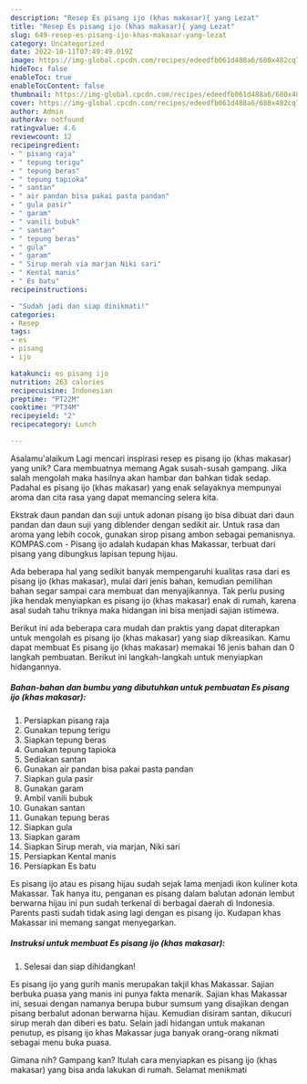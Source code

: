 ```yaml
---
description: "Resep Es pisang ijo (khas makasar){ yang Lezat"
title: "Resep Es pisang ijo (khas makasar){ yang Lezat"
slug: 649-resep-es-pisang-ijo-khas-makasar-yang-lezat
category: Uncategorized
date: 2022-10-11T07:49:49.019Z
image: https://img-global.cpcdn.com/recipes/edeedfb061d488a6/680x482cq70/es-pisang-ijo-khas-makasar-foto-resep-utama.jpg
hideToc: false
enableToc: true
enableTocContent: false
thumbnail: https://img-global.cpcdn.com/recipes/edeedfb061d488a6/680x482cq70/es-pisang-ijo-khas-makasar-foto-resep-utama.jpg
cover: https://img-global.cpcdn.com/recipes/edeedfb061d488a6/680x482cq70/es-pisang-ijo-khas-makasar-foto-resep-utama.jpg
author: Admin
authorAv: notfound
ratingvalue: 4.6
reviewcount: 12
recipeingredient:
- " pisang raja"
- " tepung terigu"
- " tepung beras"
- " tepung tapioka"
- " santan"
- " air pandan bisa pakai pasta pandan"
- " gula pasir"
- " garam"
- " vanili bubuk"
- " santan"
- " tepung beras"
- " gula"
- " garam"
- " Sirup merah via marjan Niki sari"
- " Kental manis"
- " Es batu"
recipeinstructions:

- "Sudah jadi dan siap dinikmati!"
categories:
- Resep
tags:
- es
- pisang
- ijo

katakunci: es pisang ijo 
nutrition: 263 calories
recipecuisine: Indonesian
preptime: "PT22M"
cooktime: "PT34M"
recipeyield: "2"
recipecategory: Lunch

---
```



Asalamu'alaikum Lagi mencari inspirasi resep es pisang ijo (khas makasar) yang unik? Cara membuatnya memang Agak susah-susah gampang. Jika salah mengolah maka hasilnya akan hambar dan bahkan tidak sedap. Padahal es pisang ijo (khas makasar) yang enak selayaknya mempunyai aroma dan cita rasa yang dapat memancing selera kita.


Ekstrak daun pandan dan suji untuk adonan pisang ijo bisa dibuat dari daun pandan dan daun suji yang diblender dengan sedikit air. Untuk rasa dan aroma yang lebih cocok, gunakan sirop pisang ambon sebagai pemanisnya. KOMPAS.com - Pisang ijo adalah kudapan khas Makassar, terbuat dari pisang yang dibungkus lapisan tepung hijau.

Ada beberapa hal yang sedikit banyak mempengaruhi kualitas rasa dari es pisang ijo (khas makasar), mulai dari jenis bahan, kemudian pemilihan bahan segar sampai cara membuat dan menyajikannya. Tak perlu pusing jika hendak menyiapkan es pisang ijo (khas makasar) enak di rumah, karena asal sudah tahu triknya maka hidangan ini bisa menjadi sajian istimewa.


Berikut ini ada beberapa cara mudah dan praktis yang dapat diterapkan untuk mengolah es pisang ijo (khas makasar) yang siap dikreasikan. Kamu dapat membuat Es pisang ijo (khas makasar) memakai 16 jenis bahan dan 0 langkah pembuatan. Berikut ini langkah-langkah untuk menyiapkan hidangannya.

<!--inarticleads1-->

##### Bahan-bahan dan bumbu yang dibutuhkan untuk pembuatan Es pisang ijo (khas makasar):

1. Persiapkan  pisang raja
1. Gunakan  tepung terigu
1. Siapkan  tepung beras
1. Gunakan  tepung tapioka
1. Sediakan  santan
1. Gunakan  air pandan bisa pakai pasta pandan
1. Siapkan  gula pasir
1. Gunakan  garam
1. Ambil  vanili bubuk
1. Gunakan  santan
1. Gunakan  tepung beras
1. Siapkan  gula
1. Siapkan  garam
1. Siapkan  Sirup merah, via marjan, Niki sari
1. Persiapkan  Kental manis
1. Persiapkan  Es batu


Es pisang ijo atau es pisang hijau sudah sejak lama menjadi ikon kuliner kota Makassar. Tak hanya itu, penganan es pisang dalam balutan adonan lembut berwarna hijau ini pun sudah terkenal di berbagai daerah di Indonesia. Parents pasti sudah tidak asing lagi dengan es pisang ijo. Kudapan khas Makassar ini memang sangat menyegarkan. 

<!--inarticleads2-->

##### Instruksi untuk membuat Es pisang ijo (khas makasar):


1. Selesai dan siap dihidangkan!

Es pisang ijo yang gurih manis merupakan takjil khas Makassar. Sajian berbuka puasa yang manis ini punya fakta menarik. Sajian khas Makassar ini, sesuai dengan namanya berupa bubur sumsum yang disajikan dengan pisang berbalut adonan berwarna hijau. Kemudian disiram santan, dikucuri sirup merah dan diberi es batu. Selain jadi hidangan untuk makanan penutup, es pisang ijo khas Makassar juga banyak orang-orang nikmati sebagai menu buka puasa. 

Gimana nih? Gampang kan? Itulah cara menyiapkan es pisang ijo (khas makasar) yang bisa anda lakukan di rumah. Selamat menikmati
